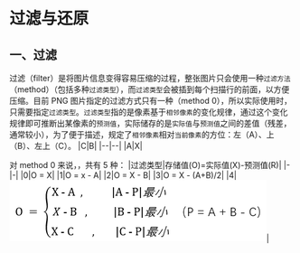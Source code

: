 # 过滤与还原
## 一、过滤
过滤（filter）是将图片信息变得容易压缩的过程，整张图片只会使用一种`过滤方法`（method）（包括多种`过滤类型`），而`过滤类型`会被插到每个扫描行的前面，以方便压缩。目前 PNG 图片指定的过滤方式只有一种（method 0），所以实际使用时，只需要指定`过滤类型`。`过滤类型`指的是像素基于`相邻像素`的变化规律，通过这个变化规律即可推断出某像素的`预测值`，实际储存的是`实际值`与`预测值`之间的差值（残差，通常较小），为了便于描述，规定了`相邻像素`相对`当前像素`的方位：左（A）、上（B）、左上（C）。
|C|B|
|--|--|
|A|X|


对 method 0 来说，，共有 5 种：
|过滤类型|存储值(O)=实际值(X)-预测值(R)|
|-|-|
|0|O = X|
|1|O = x - A|
|2|O = X - B|
|3|O = X - (A+B)/2|
|4|![](./img/公式.png)|

